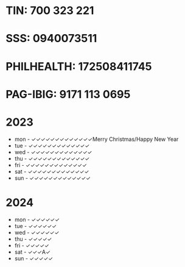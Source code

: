 # TIN: 700 323 221
# SSS: 0940073511
# PHILHEALTH: 172508411745
# PAG-IBIG: 9171 113 0695

# 2023
- mon     - ✓✓✓✓✓✓✓✓✓✓✓✓✓Merry Christmas/Happy New Year
- tue     - ✓✓✓✓✓✓✓✓✓✓✓✓✓
- wed     - ✓✓✓✓✓✓✓✓✓✓✓✓✓
- thu     - ✓✓✓✓✓✓✓✓✓✓✓✓✓
- fri     - ✓✓✓✓✓✓✓✓✓✓✓✓✓
- sat     - ✓✓✓✓✓✓✓✓✓✓✓✓✓
- sun     - ✓✓✓✓✓✓✓✓✓✓✓✓✓

# 2024
- mon     - ✓✓✓✓✓✓
- tue     - ✓✓✓✓✓✓
- wed     - ✓✓✓✓✓✓
- thu     - ✓✓✓✓✓
- fri     - ✓✓✓✓✓
- sat     - ✓✓✓A✓
- sun     - ✓✓✓✓✓
